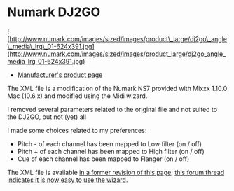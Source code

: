 # Numark DJ2GO

![http://www.numark.com/images/sized/images/product\_large/dj2go\_angle\_media\_lrg\_01-624x391.jpg](http://www.numark.com/images/sized/images/product_large/dj2go_angle_media_lrg_01-624x391.jpg)

  - [Manufacturer's product page](http://www.numark.com/product/dj2go)

The XML file is a modification of the Numark NS7 provided with Mixxx
1.10.0 Mac (10.6.x) and modified using the Midi wizard.

I removed several parameters related to the original file and not suited
to the DJ2GO, but not (yet) all

I made some choices related to my preferences:

  - Pitch - of each channel has been mapped to Low filter (on / off)
  - Pitch + of each channel has been mapped to High filter (on / off)
  - Cue of each channel has been mapped to Flanger (on / off)

The XML file is available [in a former revision of this page](http://www.mixxx.org/wiki/doku.php/numark_dj2go?rev=1339948598);
[this forum thread indicates it is now easy to use the wizard](http://mixxx.org/forums/viewtopic.php?f=7&t=7388&p=26421&hilit=dj2go#p26421).
